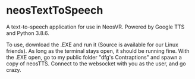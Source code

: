 # neosTextToSpeech
A text-to-speech application for use in NeosVR. Powered by Google TTS and Python 3.8.6.

To use, download the .EXE and run it (Source is available for our Linux friends). As long as the terminal stays open, it should be running fine. With the .EXE open, go to my public folder "dfg's Contraptions" and spawn a copy of neosTTS. Connect to the websocket with you as the user, and go crazy.

